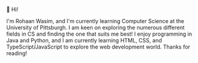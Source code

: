  <!---
Rohaan553/Rohaan553 is a ✨ special ✨ repository because its `README.md` (this file) appears on your GitHub profile.
You can click the Preview link to take a look at your changes.
--->
👋 Hi!

I'm Rohaan Wasim, and I'm currently learning Computer Science at the University of Pittsburgh. I am keen on exploring the numerous different fields in CS
and finding the one that suits me best! I enjoy programming in Java and Python, and I am currently learning HTML, CSS, and TypeScript/JavaScript to explore the 
web development world. Thanks for reading!

